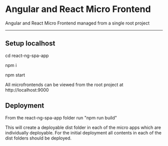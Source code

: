 # Angular and React Micro Frontend


Angular and React Micro Frontend managed from a single root project

---

## Setup localhost


cd react-ng-spa-app

npm i

npm start

All microfrontends can be viewed from the root project at http://localhost:9000

## Deployment

From the react-ng-spa-app folder run "npm run build" 

This will create a deployable dist folder in each of the micro apps which are individually deployable. For the initial deployment all contents in each of the dist folders should be deployed.

